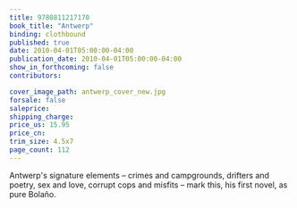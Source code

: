 ```yaml
---
title: 9780811217170
book_title: "Antwerp"
binding: clothbound
published: true
date: 2010-04-01T05:00:00-04:00
publication_date: 2010-04-01T05:00:00-04:00
show_in_forthcoming: false
contributors:

cover_image_path: antwerp_cover_new.jpg
forsale: false
saleprice:
shipping_charge:
price_us: 15.95
price_cn:
trim_size: 4.5x7
page_count: 112
---
```

Antwerp's signature elements – crimes and campgrounds, drifters and poetry, sex and love, corrupt cops and misfits – mark this, his first novel, as pure Bolaño.

